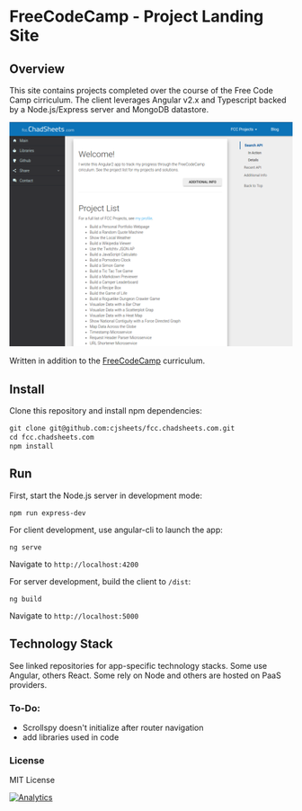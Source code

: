 # FreeCodeCamp - Project Landing Site

## Overview

This site contains projects completed over the course of the Free Code Camp cirriculum.
The client leverages Angular v2.x and Typescript backed by a Node.js/Express server and MongoDB datastore.

![](client/assets/img/app-screenshot.png?raw=true)

Written in addition to the [FreeCodeCamp](https://www.freecodecamp.com/cjsheets) curriculum.

## Install

Clone this repository and install npm dependencies:

```
git clone git@github.com:cjsheets/fcc.chadsheets.com.git
cd fcc.chadsheets.com
npm install
```

## Run

First, start the Node.js server in development mode:

```
npm run express-dev
```

For client development, use angular-cli to launch the app:

```
ng serve
```

Navigate to `http://localhost:4200`

For server development, build the client to `/dist`:

```
ng build
```

Navigate to `http://localhost:5000`

## Technology Stack

See linked repositories for app-specific technology stacks. Some use Angular, others React.
Some rely on Node and others are hosted on PaaS providers.

### To-Do:

* Scrollspy doesn't initialize after router navigation
* add libraries used in code

### License

MIT License

[![Analytics](https://cjs-beacon.appspot.com/UA-10006093-3/github/cjsheets/fcc-chadsheets-com?pixel)](https://github.com/cjsheets/fcc-chadsheets-com)

